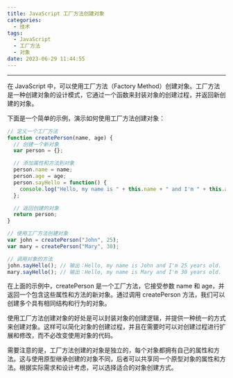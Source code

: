 ```yaml
---
title: JavaScript 工厂方法创建对象
categories:
  - 技术
tags:
  - JavaScript
  - 工厂方法
  - 对象
date: 2023-06-29 11:44:55
---
```


---

在 JavaScript 中，可以使用工厂方法（Factory Method）创建对象。工厂方法是一种创建对象的设计模式，它通过一个函数来封装对象的创建过程，并返回新创建的对象。

下面是一个简单的示例，演示如何使用工厂方法创建对象：

```JavaScript
// 定义一个工厂方法
function createPerson(name, age) {
  // 创建一个新对象
  var person = {};

  // 添加属性和方法到对象
  person.name = name;
  person.age = age;
  person.sayHello = function() {
    console.log("Hello, my name is " + this.name + " and I'm " + this.age + " years old.");
  };

  // 返回创建的对象
  return person;
}

// 使用工厂方法创建对象
var john = createPerson("John", 25);
var mary = createPerson("Mary", 30);

// 调用对象的方法
john.sayHello(); // 输出：Hello, my name is John and I'm 25 years old.
mary.sayHello(); // 输出：Hello, my name is Mary and I'm 30 years old.

```

<!-- more -->

在上面的示例中，createPerson 是一个工厂方法，它接受参数 name 和 age，并返回一个包含这些属性和方法的新对象。通过调用 createPerson 方法，我们可以创建多个具有相同结构和行为的对象。

使用工厂方法创建对象的好处是可以封装对象的创建逻辑，并提供一种统一的方式来创建对象。这样可以简化对象的创建过程，并且在需要时可以对创建过程进行扩展和修改，而不必改变使用对象的代码。

需要注意的是，工厂方法创建的对象是独立的，每个对象都拥有自己的属性和方法。这与使用原型继承创建的对象不同，后者可以共享同一个原型对象的属性和方法。根据实际需求和设计考虑，可以选择适合的对象创建方式。
